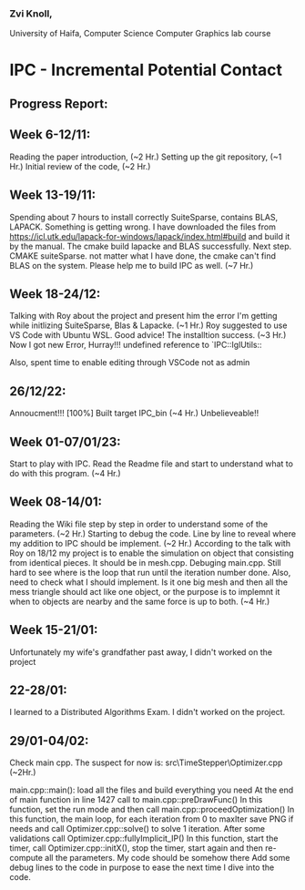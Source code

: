 ### Zvi Knoll,
University of Haifa, Computer Science
Computer Graphics lab course

# IPC - Incremental Potential Contact

## Progress Report:
## Week 6-12/11:
Reading the paper introduction, (~2 Hr.)
Setting up the git repository, (~1 Hr.)
Initial review of the code, (~2 Hr.)

## Week 13-19/11:
Spending about 7 hours to install correctly SuiteSparse, contains BLAS, LAPACK.
Something is getting wrong. I have downloaded the files from https://icl.utk.edu/lapack-for-windows/lapack/index.html#build and build it by the manual. The cmake build lapacke and BLAS successfully.
Next step. CMAKE suiteSparse. not matter what I have done, the cmake can't find BLAS on the system.
Please help me to build IPC as well. (~7 Hr.)

## Week 18-24/12:
Talking with Roy about the project and present him the error I'm getting while initlizing SuiteSparse, Blas & Lapacke. (~1 Hr.)
Roy suggested to use VS Code with Ubuntu WSL.
Good advice! The installtion success. (~3 Hr.)
Now I got new Error, Hurray!!!
undefined reference to `IPC::IglUtils::

Also, spent time to enable editing through VSCode not as admin

## 26/12/22:
Annoucment!!! [100%] Built target IPC_bin (~4 Hr.)
Unbelieveable!!

## Week 01-07/01/23:
Start to play with IPC. Read the Readme file and start to understand what to do with this program. (~4 Hr.)

## Week 08-14/01:
Reading the Wiki file step by step in order to understand some of the parameters. (~2 Hr.)
Starting to debug the code. Line by line to reveal where my addition to IPC should be implement. (~2 Hr.)
According to the talk with Roy on 18/12 my project is to enable the simulation on object that consisting from identical pieces.
It should be in mesh.cpp.
Debuging main.cpp. Still hard to see where is the loop that run until the iteration number done.
Also, need to check what I should implement. Is it one big mesh and then all the mess triangle should act like one object, or the purpose is to implemnt it when to objects are nearby and the same force is up to both. (~4 Hr.)

## Week 15-21/01:
Unfortunately my wife's grandfather past away, I didn't worked on the project

## 22-28/01:
I learned to a Distributed Algorithms Exam. I didn't worked on the project.

## 29/01-04/02:
Check main cpp.
The suspect for now is: src\TimeStepper\Optimizer.cpp (~2Hr.)

main.cpp::main(): load all the files and build everything you need
At the end of main function in line 1427 call to main.cpp::preDrawFunc()
In this function, set the run mode and then call main.cpp::proceedOptimization()
In this function, the main loop, for each iteration from 0 to maxIter save PNG if needs and call Optimizer.cpp::solve() to solve 1 iteration.
After some validations call Optimizer.cpp::fullyImplicit_IP()
In this function, start the timer, call Optimizer.cpp::initX(), stop the timer, start again and then re-compute all the parameters.
My code should be somehow there
Add some debug lines to the code in purpose to ease the next time I dive into the code.
